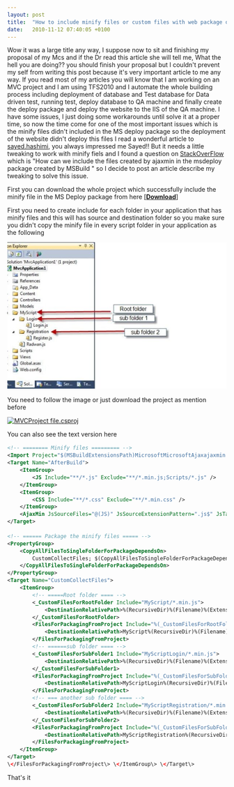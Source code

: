 ```yaml
---
layout: post
title:  "How to include minify files or custom files with web package or MS Deploy package?"
date:   2010-11-12 07:40:05 +0100
---
```


Wow it was a large title any way, I suppose now to sit and finishing my proposal of my Mcs and if the Dr read this article she will tell me, What the hell you are doing?? you should finish your proposal but I couldn\'t prevent my self from writing this post because it\'s very important article to me any way. If you read most of my articles you
will know that I am working on an MVC project and I am using TFS2010 and I automate the whole building process including deployment of database and Test database for Data driven test, running test, deploy database to QA machine and finally create the deploy package and deploy the website to the IIS of the QA machine. I have some issues, I just doing some workarounds until solve it at a proper time, so now the time come for one of the most important issues which is the minify files didn\'t included in the MS deploy package so the deployment of the website
didn\'t deploy this files I read a wonderful article to [sayed.hashimi](http://sedodream.com/2010/03/10/WebDeploymentToolIncludingOtherFiles.aspx "Sayed"), you always impressed me Sayed!! But it needs a little tweaking to work with minify fiels and I found a question on [StackOverFlow](http://stackoverflow.com/questions/4144472/how-can-we-include-the-files-created-by-ajaxmin-in-the-msdeploy-package-created-b "Stack question") which is \"How can we include the files created by ajaxmin in the msdeploy package created by MSBuild \" so I decide to post an article describe my tweaking to solve this issue. 

First you can download the whole project which successfully include the minify file in the MS
Deploy package from here [[**Download**]](/assets/images/2017/08/MvcApplication1.zip "MinifyFilesWithMSDeploy")

First you need to create include for each folder in your application that has minify files and this will has source and destination folder so you make sure you didn\'t copy the minify file in every script folder in your application as the following 

[![SolSolution file that show the scripts in your project](/assets/images/2010/11/12-11-2010.jpg)](/assets/images/2010/11/12-11-2010.jpg)

You need to follow the image or just download the project as mention before

[![MVCProject file.csproj](/assets/images/2010/11/TheProjectFiles.png)](/assets/images/2010/11/TheProjectFiles.png)

You can also see the text version here

```xml
<!-- ======== Minify files ========= -->
<Import Project="$(MSBuildExtensionsPath)MicrosoftMicrosoftAjaxajaxmin.tasks" />
<Target Name="AfterBuild">
    <ItemGroup>
        <JS Include="**/*.js" Exclude="**/*.min.js;Scripts/*.js" />
    </ItemGroup>
    <ItemGroup>
        <CSS Include="**/*.css" Exclude="**/*.min.css" />
    </ItemGroup>
    <AjaxMin JsSourceFiles="@(JS)" JsSourceExtensionPattern=".js$" JsTargetExtension=".min.js" CssSourceFiles="@(CSS)" CssSourceExtensionPattern=".css$" CssTargetExtension=".min.css" />
</Target>

<!-- ====== Package the minify files ===== -->
<PropertyGroup>
    <CopyAllFilesToSingleFolderForPackageDependsOn>
        CustomCollectFiles; $(CopyAllFilesToSingleFolderForPackageDependsOn);
    </CopyAllFilesToSingleFolderForPackageDependsOn>
</PropertyGroup>
<Target Name="CustomCollectFiles">
    <ItemGroup>
        <!-- =====Root folder ==== -->
        <_CustomFilesForRootFolder Include="MyScript/*.min.js">
            <DestinationRelativePath>%(RecursiveDir)%(Filename)%(Extension)</DestinationRelativePath>
        </_CustomFilesForRootFolder>
        <FilesForPackagingFromProject Include="%(_CustomFilesForRootFolder.Identity)">
            <DestinationRelativePath>MyScript%(RecursiveDir)%(Filename)%(Extension)</DestinationRelativePath>
        </FilesForPackagingFromProject>
        <!-- ======sub folder ==== -->
        <_CustomFilesForSubFolder1 Include="MyScriptLogin/*.min.js">
            <DestinationRelativePath>%(RecursiveDir)%(Filename)%(Extension)</DestinationRelativePath>
        </_CustomFilesForSubFolder1>
        <FilesForPackagingFromProject Include="%(_CustomFilesForSubFolder1.Identity)">
            <DestinationRelativePath>MyScriptLogin%(RecursiveDir)%(Filename)%(Extension)</DestinationRelativePath>
        </FilesForPackagingFromProject>
        <!-- === another sub folder ==== -->
        <_CustomFilesForSubFolder2 Include="MyScriptRegistration/*.min.js">
            <DestinationRelativePath>%(RecursiveDir)%(Filename)%(Extension)</DestinationRelativePath>
        </_CustomFilesForSubFolder2>
        <FilesForPackagingFromProject Include="%(_CustomFilesForSubFolder2.Identity)">
            <DestinationRelativePath>MyScriptRegistration%(RecursiveDir)%(Filename)%(Extension)</DestinationRelativePath>
        </FilesForPackagingFromProject>
    </ItemGroup>
</Target>
\</FilesForPackagingFromProject\> \</ItemGroup\> \</Target\>
```

That\'s it

